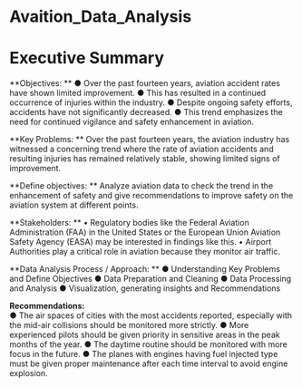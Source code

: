 # Avaition_Data_Analysis
# Executive Summary 
**Objectives: **
● Over the past fourteen years, aviation accident rates have shown limited improvement. 
● This has resulted in a continued occurrence of injuries within the industry. 
● Despite ongoing safety efforts, accidents have not significantly decreased. 
● This trend emphasizes the need for continued vigilance and safety enhancement in aviation. 

**Key Problems: **
Over the past fourteen years, the aviation industry has witnessed a concerning trend where the rate of aviation accidents and resulting injuries has remained relatively stable, showing limited signs of improvement. 

**Define objectives: ** 
Analyze aviation data to check the trend in the enhancement of safety and give recommendations to improve safety on the aviation system at different points.

**Stakeholders: ** 
• Regulatory bodies like the Federal Aviation Administration (FAA) in the United States or the European 
Union Aviation Safety Agency (EASA) may be interested in findings like this. 
• Airport Authorities play a critical role in aviation because they monitor air traffic.  

**Data Analysis Process / Approach:  **
● Understanding Key Problems and Define Objectives 
● Data Preparation and Cleaning 
● Data Processing and Analysis 
● Visualization, generating insights and Recommendations 

**Recommendations:**  
● The air spaces of cities with the most accidents reported, especially with the mid-air 
collisions should be monitored more strictly. 
● More experienced pilots should be given priority in sensitive areas in the peak months of 
the year. 
● The daytime routine should be monitored with more focus in the future. 
● The planes with engines having fuel injected type must be given proper maintenance after 
each time interval to avoid engine explosion. 
